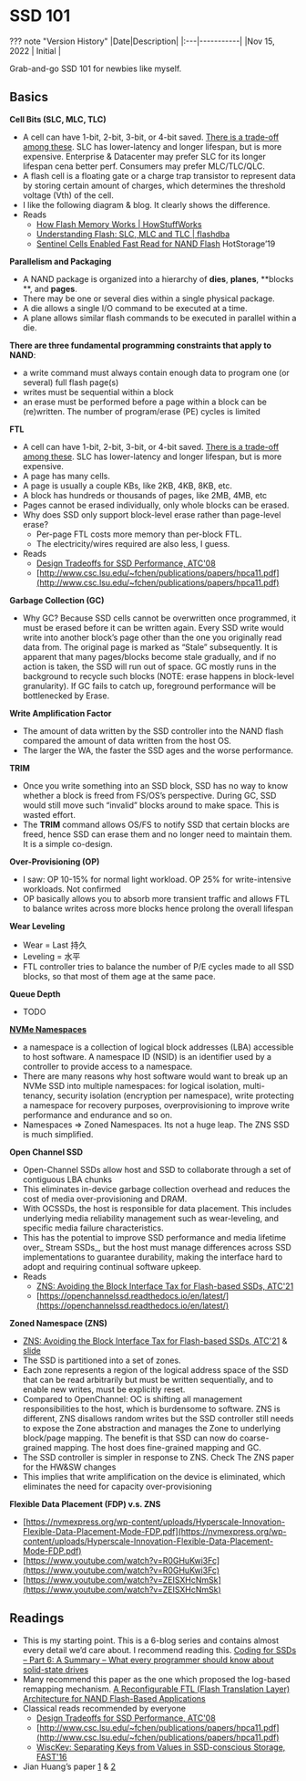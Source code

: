 # SSD 101

??? note "Version History"
	|Date|Description|
	|:---|-----------|
	|Nov 15, 2022 | Initial |


Grab-and-go SSD 101 for newbies like myself.


## Basics

**Cell Bits (SLC, MLC, TLC)**

* A cell can have 1-bit, 2-bit, 3-bit, or 4-bit saved. [There is a trade-off among these](https://flashdba.com/2014/07/03/understanding-flash-slc-mlc-and-tlc/). SLC has lower-latency and longer lifespan, but is more expensive. Enterprise & Datacenter may prefer SLC for its longer lifespan cena better perf. Consumers may prefer MLC/TLC/QLC.
* A flash cell is a floating gate or a charge trap transistor to represent data by storing certain amount of charges, which determines the threshold voltage (Vth) of the cell.
* I like the following diagram & blog. It clearly shows the difference.
* Reads
    * [How Flash Memory Works | HowStuffWorks](https://computer.howstuffworks.com/flash-memory.htm)
    * [Understanding Flash: SLC, MLC and TLC | flashdba](https://flashdba.com/2014/07/03/understanding-flash-slc-mlc-and-tlc/) 
    * [Sentinel Cells Enabled Fast Read for NAND Flash](https://www.usenix.org/system/files/hotstorage19-paper-li.pdf) HotStorage’19 

**Parallelism and Packaging**

* A NAND package is organized into a hierarchy of **dies**,  **planes**,  **blocks **, and **pages**.
* There may be one or several dies within a single physical package.
* A die allows a single I/O command to be executed at a time.
* A plane allows similar flash commands to be executed in parallel within a die.


**There are three fundamental programming constraints that apply to NAND**:

* a write command must always contain enough data to program one (or several) full flash page(s)
*  writes must be sequential within a block
* an erase must be performed before a page within a block can be (re)written. The number of program/erase (PE) cycles is limited

**FTL**

* A cell can have 1-bit, 2-bit, 3-bit, or 4-bit saved. [There is a trade-off among these](https://flashdba.com/2014/07/03/understanding-flash-slc-mlc-and-tlc/). SLC has lower-latency and longer lifespan, but is more expensive.
* A page has many cells.
* A page is usually a couple KBs, like 2KB, 4KB, 8KB, etc.
* A block has hundreds or thousands of pages, like 2MB, 4MB, etc
* Pages cannot be erased individually, only whole blocks can be erased.
* Why does SSD only support block-level erase rather than page-level erase?
    * Per-page FTL costs more memory than per-block FTL.
    * The electricity/wires required are also less, I guess.
* Reads
    * [Design Tradeoffs for SSD Performance, ATC'08](https://www.usenix.org/legacy/event/usenix08/tech/full_papers/agrawal/agrawal.pdf)
    * [http://www.csc.lsu.edu/~fchen/publications/papers/hpca11.pdf](http://www.csc.lsu.edu/~fchen/publications/papers/hpca11.pdf) 

**Garbage Collection (GC)**

* Why GC? Because SSD cells cannot be overwritten once programmed, it must be erased before it can be written again. Every SSD write would write into another block’s page other than the one you originally read data from. The original page is marked as “Stale” subsequently. It is apparent that many pages/blocks become stale gradually, and if no action is taken, the SSD will run out of space. GC mostly runs in the background to recycle such blocks (NOTE: erase happens in block-level granularity). If GC fails to catch up, foreground performance will be bottlenecked by Erase.

**Write Amplification Factor**

* The amount of data written by the SSD controller into the NAND flash compared the amount of data written from the host OS.
* The larger the WA, the faster the SSD ages and the worse performance.

**TRIM**

* Once you write something into an SSD block, SSD has no way to know whether a block is freed from FS/OS’s perspective. During GC, SSD would still move such “invalid” blocks around to make space. This is wasted effort.
* The **TRIM** command allows OS/FS to notify SSD that certain blocks are freed, hence SSD can erase them and no longer need to maintain them. It is a simple co-design.

**Over-Provisioning (OP)**

* I saw: OP 10-15% for normal light workload. OP 25% for write-intensive workloads. Not confirmed
* OP basically allows you to absorb more transient traffic and allows FTL to balance writes across more blocks hence prolong the overall lifespan

**Wear  Leveling**

* Wear = Last 持久
* Leveling = 水平
* FTL controller tries to balance the number of P/E cycles made to all SSD blocks, so that most of them age at the same pace. 

**Queue Depth**

* TODO

**[NVMe Namespaces](https://nvmexpress.org/resources/nvm-express-technology-features/nvme-namespaces/#:~:text=What%20is%20a%20Namespace%3F,provide%20access%20to%20a%20namespace.)**

* a namespace is a collection of logical block addresses (LBA) accessible to host software. A namespace ID (NSID) is an identifier used by a controller to provide access to a namespace.
* There are many reasons why host software would want to break up an NVMe SSD into multiple namespaces: for logical isolation, multi-tenancy, security isolation (encryption per namespace), write protecting a namespace for recovery purposes, overprovisioning to improve write performance and endurance and so on.
* Namespaces => Zoned Namespaces. Its not a huge leap. The ZNS SSD is much simplified.

**Open Channel SSD**

* Open-Channel SSDs allow host and SSD to collaborate through a set of contiguous LBA chunks
* This eliminates in-device garbage collection overhead and reduces the cost of media over-provisioning and DRAM.
* With OCSSDs, the host is responsible for data placement. This includes underlying media reliability management such as wear-leveling, and specific media failure characteristics.
* This has the potential to improve SSD performance and media lifetime over_ Stream SSDs_, but the host must manage differences across SSD implementations to guarantee durability, making the interface hard to adopt and requiring continual software upkeep.
* Reads
    * [ZNS: Avoiding the Block Interface Tax for Flash-based SSDs, ATC'21](https://www.usenix.org/system/files/atc21-bjorling.pdf)
    * [https://openchannelssd.readthedocs.io/en/latest/](https://openchannelssd.readthedocs.io/en/latest/) 

**Zoned Namespace (ZNS)**

* [ZNS: Avoiding the Block Interface Tax for Flash-based SSDs, ATC'21](https://www.usenix.org/system/files/atc21-bjorling.pdf) & [slide](https://www.usenix.org/system/files/atc21_slides_bjorling.pdf)
* The SSD is partitioned into a set of zones.
* Each zone represents a region of the logical address space of the SSD that can be read arbitrarily but must be written sequentially, and to enable new writes, must be explicitly reset.
* Compared to OpenChannel: OC is shifting all management responsibilities to the host, which is burdensome to software. ZNS is different, ZNS disallows random writes but the SSD controller still needs to expose the Zone abstraction and manages the Zone to underlying block/page mapping. The benefit is that SSD can now do coarse-grained mapping. The host does fine-grained mapping and GC. 
* The SSD controller is simpler in response to ZNS. Check The ZNS paper for the HW&SW changes
* This implies that write amplification on the device is eliminated, which eliminates the need for capacity over-provisioning

**Flexible Data Placement (FDP) v.s. ZNS**

* [https://nvmexpress.org/wp-content/uploads/Hyperscale-Innovation-Flexible-Data-Placement-Mode-FDP.pdf](https://nvmexpress.org/wp-content/uploads/Hyperscale-Innovation-Flexible-Data-Placement-Mode-FDP.pdf) 
* [https://www.youtube.com/watch?v=R0GHuKwi3Fc](https://www.youtube.com/watch?v=R0GHuKwi3Fc) 
* [https://www.youtube.com/watch?v=ZEISXHcNmSk](https://www.youtube.com/watch?v=ZEISXHcNmSk) 

## Readings

- This is my starting point. This is a 6-blog series and contains almost every detail we’d care about. I recommend reading this. [Coding for SSDs – Part 6: A Summary – What every programmer should know about solid-state drives](https://codecapsule.com/2014/02/12/coding-for-ssds-part-6-a-summary-what-every-programmer-should-know-about-solid-state-drives/) 
- Many recommend this paper as the one which proposed the log-based remapping mechanism. [A Reconfigurable FTL (Flash Translation Layer) Architecture for NAND Flash-Based Applications](https://people.eecs.berkeley.edu/~kubitron/cs262/handouts/papers/a38-park.pdf) 
- Classical reads recommended by everyone
	- [Design Tradeoffs for SSD Performance, ATC'08](https://www.usenix.org/legacy/event/usenix08/tech/full_papers/agrawal/agrawal.pdf)
	- [http://www.csc.lsu.edu/~fchen/publications/papers/hpca11.pdf](http://www.csc.lsu.edu/~fchen/publications/papers/hpca11.pdf) 
	- [WiscKey: Separating Keys from Values in SSD-conscious Storage, FAST'16](https://www.usenix.org/system/files/conference/fast16/fast16-papers-lu.pdf) 
- Jian Huang’s paper [1](https://platformxlab.github.io/papers/flashmap-isca15.pdf) & [2](https://platformxlab.github.io/papers/flashblox-fast17.pdf) 

